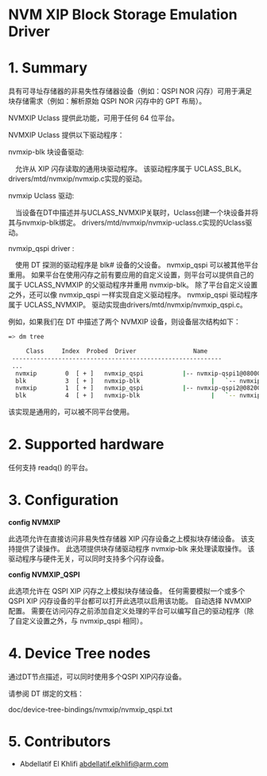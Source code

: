 
# NVM XIP Block Storage Emulation Driver

# 1. Summary

具有可寻址存储器的非易失性存储器设备（例如：QSPI NOR 闪存）可用于满足块存储需求（例如：解析原始 QSPI NOR 闪存中的 GPT 布局）。

NVMXIP Uclass 提供此功能，可用于任何 64 位平台。

NVMXIP Uclass 提供以下驱动程序：

nvmxip-blk 块设备驱动:

&emsp;允许从 XIP 闪存读取的通用块驱动程序。 该驱动程序属于 UCLASS_BLK。 drivers/mtd/nvmxip/nvmxip.c实现的驱动。

nvmxip Uclass 驱动:

&emsp;当设备在DT中描述并与UCLASS_NVMXIP关联时，Uclass创建一个块设备并将其与nvmxip-blk绑定。 drivers/mtd/nvmxip/nvmxip-uclass.c实现的Uclass驱动。

nvmxip_qspi driver :

&emsp;使用 DT 探测的驱动程序是 blk#<id> 设备的父设备。 nvmxip_qspi 可以被其他平台重用。 如果平台在使用闪存之前有要应用的自定义设置，则平台可以提供自己的属于 UCLASS_NVMXIP 的父驱动程序并重用 nvmxip-blk。 除了平台自定义设置之外，还可以像 nvmxip_qspi 一样实现自定义驱动程序。 nvmxip_qspi 驱动程序属于 UCLASS_NVMXIP。 驱动实现由drivers/mtd/nvmxip/nvmxip_qspi.c。

例如，如果我们在 DT 中描述了两个 NVMXIP 设备，则设备层次结构如下：

```bash
=> dm tree

     Class     Index  Probed  Driver                Name
 -----------------------------------------------------------
 ...
  nvmxip        0  [ + ]   nvmxip_qspi           |-- nvmxip-qspi1@08000000
  blk           3  [ + ]   nvmxip-blk                    |   `-- nvmxip-qspi1@08000000.blk#1
  nvmxip        1  [ + ]   nvmxip_qspi           |-- nvmxip-qspi2@08200000
  blk           4  [ + ]   nvmxip-blk                    |   `-- nvmxip-qspi2@08200000.blk#2
```

该实现是通用的，可以被不同平台使用。


# 2. Supported hardware

任何支持 readq() 的平台。


# 3. Configuration

**config NVMXIP**

此选项允许在直接访问非易失性存储器 XIP 闪存设备之上模拟块存储设备。 该支持提供了读操作。 此选项提供块存储驱动程序 nvmxip-blk 来处理读取操作。 该驱动程序与硬件无关，可以同时支持多个闪存设备。

**config NVMXIP_QSPI**

此选项允许在 QSPI XIP 闪存之上模拟块存储设备。 任何需要模拟一个或多个 QSPI XIP 闪存设备的平台都可以打开此选项以启用该功能。 自动选择 NVMXIP 配置。 需要在访问闪存之前添加自定义处理的平台可以编写自己的驱动程序（除了自定义设置之外，与 nvmxip_qspi 相同）。


# 4. Device Tree nodes

通过DT节点描述，可以同时使用多个QSPI XIP闪存设备。

请参阅 DT 绑定的文档：

doc/device-tree-bindings/nvmxip/nvmxip_qspi.txt


# 5. Contributors

- Abdellatif El Khlifi <abdellatif.elkhlifi@arm.com>
